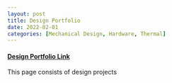 ```yaml
---
layout: post
title: Design Portfolio
date: 2022-02-01
categories: [Mechanical Design, Hardware, Thermal]
---
```


#### [Design Portfolio Link](https://jeongwoongc.wixsite.com/portfolio)

This page consists of design projects 
